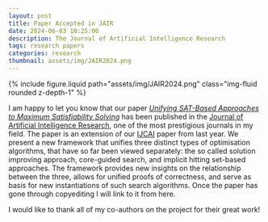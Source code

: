 ```yaml
---
layout: post
title: Paper Accepted in JAIR
date: 2024-06-03 10:25:00
description: The Journal of Artificial Intelligence Research
tags: research papers
categories: research
thumbnail: assets/img/JAIR2024.png
---
```


<div class="row mt-3">
    <div class="col-sm mt-3 mt-md-0">
        {% include figure.liquid path="assets/img/JAIR2024.png" class="img-fluid rounded z-depth-1" %}
    </div>
</div>

I am happy to let you know that our paper [_Unifying SAT-Based Approaches to Maximum Satisfiability Solving_](https://jair.org/index.php/jair/article/view/15986) has been published in the [Journal of Artificial Intelligence Research](https://www.jair.org/index.php/jair), one of the most prestigious journals in my field. The paper is an extension of our [IJCAI](https://www.ijcai.org/proceedings/2023/215) paper from last year. We present a new framework that unifies three distinct types of optimisation algorithms, that have so far been viewed separately: the so called solution improving approach, core-guided search, and implicit hitting set-based approaches. The framework provides new insights on the relationship between the three, allows for unified proofs of correctness, and serve as basis for new instantiations of such search algorithms. Once the paper has gone through copyediting I will link to it from here.

I would like to thank all of my co-authors on the project for their great work!
